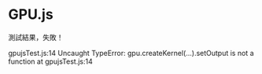 # GPU.js 

測試結果，失敗！

gpujsTest.js:14 Uncaught TypeError: gpu.createKernel(...).setOutput is not a function
    at gpujsTest.js:14
    